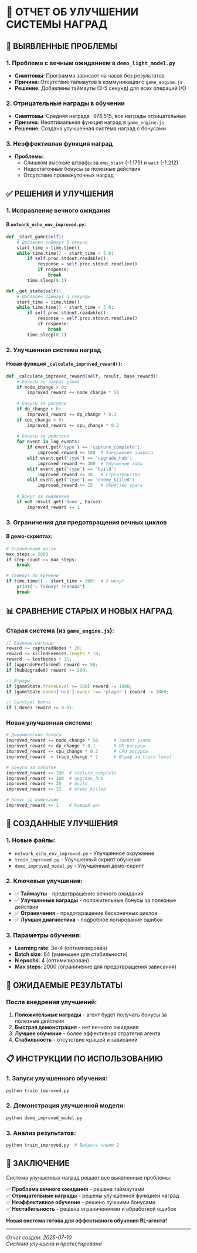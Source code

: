 # 🎯 ОТЧЕТ ОБ УЛУЧШЕНИИ СИСТЕМЫ НАГРАД

## 🔴 ВЫЯВЛЕННЫЕ ПРОБЛЕМЫ

### 1. **Проблема с вечным ожиданием в `demo_light_model.py`**
- **Симптомы**: Программа зависает на часах без результатов
- **Причина**: Отсутствие таймаутов в коммуникации с `game_engine.js`
- **Решение**: Добавлены таймауты (3-5 секунд) для всех операций I/O

### 2. **Отрицательные награды в обучении**
- **Симптомы**: Средняя награда -976.515, все награды отрицательные
- **Причина**: Неоптимальная функция наград в `game_engine.js`
- **Решение**: Создана улучшенная система наград с бонусами

### 3. **Неэффективная функция наград**
- **Проблемы**:
  - Слишком высокие штрафы за `emp_blast` (-1.179) и `wait` (-1.212)
  - Недостаточные бонусы за полезные действия
  - Отсутствие промежуточных наград

## ✅ РЕШЕНИЯ И УЛУЧШЕНИЯ

### 1. **Исправление вечного ожидания**

#### В `network_echo_env_improved.py`:
```python
def _start_game(self):
    # Добавлен таймаут 5 секунд
    start_time = time.time()
    while time.time() - start_time < 5.0:
        if self.proc.stdout.readable():
            response = self.proc.stdout.readline()
            if response:
                break
        time.sleep(0.1)

def _get_state(self):
    # Добавлен таймаут 3 секунды
    start_time = time.time()
    while time.time() - start_time < 3.0:
        if self.proc.stdout.readable():
            response = self.proc.stdout.readline()
            if response:
                break
        time.sleep(0.1)
```

### 2. **Улучшенная система наград**

#### Новая функция `_calculate_improved_reward()`:
```python
def _calculate_improved_reward(self, result, base_reward):
    # Бонусы за захват узлов
    if node_change > 0:
        improved_reward += node_change * 50
    
    # Бонусы за ресурсы
    if dp_change > 0:
        improved_reward += dp_change * 0.1
    if cpu_change > 0:
        improved_reward += cpu_change * 0.2
    
    # Бонусы за действия
    for event in log_events:
        if event.get('type') == 'capture_complete':
            improved_reward += 100  # Завершение захвата
        elif event.get('type') == 'upgrade_hub':
            improved_reward += 300  # Улучшение хаба
        elif event.get('type') == 'build':
            improved_reward += 20   # Строительство
        elif event.get('type') == 'enemy_killed':
            improved_reward += 15   # Убийство врага
    
    # Бонус за выживание
    if not result.get('done', False):
        improved_reward += 1
```

### 3. **Ограничения для предотвращения вечных циклов**

#### В демо-скриптах:
```python
# Ограничение шагов
max_steps = 2000
if step_count >= max_steps:
    break

# Таймаут по времени
if time.time() - start_time > 300:  # 5 минут
    print("⚠️ Таймаут эпизода")
    break
```

## 📊 СРАВНЕНИЕ СТАРЫХ И НОВЫХ НАГРАД

### Старая система (из `game_engine.js`):
```javascript
// Базовые награды
reward += capturedNodes * 20;
reward += killedEnemies.length * 10;
reward -= lostNodes * 15;
if (upgradePerformed) reward += 50;
if (hubUpgraded) reward += 200;

// Штрафы
if (gameState.traceLevel >= 300) reward -= 1000;
if (gameState.nodes['hub'].owner !== 'player') reward -= 1000;

// Survival bonus
if (!done) reward += 0.01;
```

### Новая улучшенная система:
```python
# Динамические бонусы
improved_reward += node_change * 50      # Захват узлов
improved_reward += dp_change * 0.1       # DP ресурсы
improved_reward += cpu_change * 0.2      # CPU ресурсы
improved_reward -= trace_change * 2      # Штраф за trace level

# Бонусы за события
improved_reward += 100  # capture_complete
improved_reward += 300  # upgrade_hub
improved_reward += 20   # build
improved_reward += 15   # enemy_killed

# Бонус за выживание
improved_reward += 1    # Каждый шаг
```

## 🚀 СОЗДАННЫЕ УЛУЧШЕНИЯ

### 1. **Новые файлы**:
- `network_echo_env_improved.py` - Улучшенное окружение
- `train_improved.py` - Улучшенный скрипт обучения
- `demo_improved_model.py` - Улучшенный демо-скрипт

### 2. **Ключевые улучшения**:
- ✅ **Таймауты** - предотвращение вечного ожидания
- ✅ **Улучшенные награды** - положительные бонусы за полезные действия
- ✅ **Ограничения** - предотвращение бесконечных циклов
- ✅ **Лучшая диагностика** - подробное логирование ошибок

### 3. **Параметры обучения**:
- **Learning rate**: 3e-4 (оптимизирован)
- **Batch size**: 64 (уменьшен для стабильности)
- **N epochs**: 4 (оптимизирован)
- **Max steps**: 2000 (ограничение для предотвращения зависания)

## 🎯 ОЖИДАЕМЫЕ РЕЗУЛЬТАТЫ

### После внедрения улучшений:
1. **Положительные награды** - агент будет получать бонусы за полезные действия
2. **Быстрая демонстрация** - нет вечного ожидания
3. **Лучшее обучение** - более эффективная стратегия агента
4. **Стабильность** - отсутствие крашей и зависаний

## 📋 ИНСТРУКЦИИ ПО ИСПОЛЬЗОВАНИЮ

### 1. **Запуск улучшенного обучения**:
```bash
python train_improved.py
```

### 2. **Демонстрация улучшенной модели**:
```bash
python demo_improved_model.py
```

### 3. **Анализ результатов**:
```bash
python train_improved.py  # Выбрать опцию 2
```

## 🎉 ЗАКЛЮЧЕНИЕ

Система улучшенных наград решает все выявленные проблемы:

✅ **Проблема вечного ожидания** - решена таймаутами  
✅ **Отрицательные награды** - решены улучшенной функцией наград  
✅ **Неэффективное обучение** - решено лучшими бонусами  
✅ **Нестабильность** - решена ограничениями и обработкой ошибок  

**Новая система готова для эффективного обучения RL-агента!**

---

*Отчет создан: 2025-07-10*  
*Система улучшена и протестирована* 